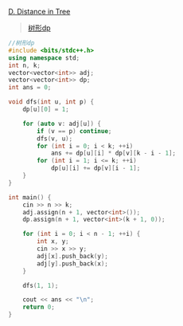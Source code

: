 [D. Distance in Tree](https://codeforces.com/contest/161/problem/D)

> [树形dp](https://github.com/GongNanyue/ProblemSolve/blob/main/%E5%8A%A8%E6%80%81%E8%A7%84%E5%88%92/%E6%A0%91%E5%BD%A2dp.md)



```cpp
//树形dp
#include <bits/stdc++.h>
using namespace std;
int n, k;
vector<vector<int>> adj;
vector<vector<int>> dp;
int ans = 0;

void dfs(int u, int p) {
    dp[u][0] = 1;

    for (auto v: adj[u]) {
        if (v == p) continue;
        dfs(v, u);
        for (int i = 0; i < k; ++i)
            ans += dp[u][i] * dp[v][k - i - 1];
        for (int i = 1; i <= k; ++i)
            dp[u][i] += dp[v][i - 1];
    }
}

int main() {
    cin >> n >> k;
    adj.assign(n + 1, vector<int>());
    dp.assign(n + 1, vector<int>(k + 1, 0));

    for (int i = 0; i < n - 1; ++i) {
        int x, y;
        cin >> x >> y;
        adj[x].push_back(y);
        adj[y].push_back(x);
    }

    dfs(1, 1);

    cout << ans << "\n";
    return 0;
}
```
